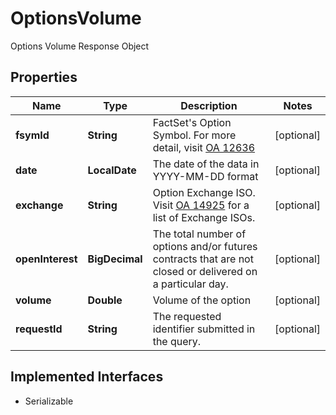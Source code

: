 

# OptionsVolume

Options Volume Response Object

## Properties

Name | Type | Description | Notes
------------ | ------------- | ------------- | -------------
**fsymId** | **String** | FactSet&#39;s Option Symbol. For more detail, visit [OA 12636](https://my.apps.factset.com/oa/pages/12636#options) |  [optional]
**date** | **LocalDate** | The date of the data in YYYY-MM-DD format |  [optional]
**exchange** | **String** | Option Exchange ISO. Visit [OA 14925](https://my.apps.factset.com/oa/pages/14925) for a list of Exchange ISOs. |  [optional]
**openInterest** | **BigDecimal** | The total number of options and/or futures contracts that are not closed or delivered on a particular day. |  [optional]
**volume** | **Double** | Volume of the option |  [optional]
**requestId** | **String** | The requested identifier submitted in the query. |  [optional]


## Implemented Interfaces

* Serializable


